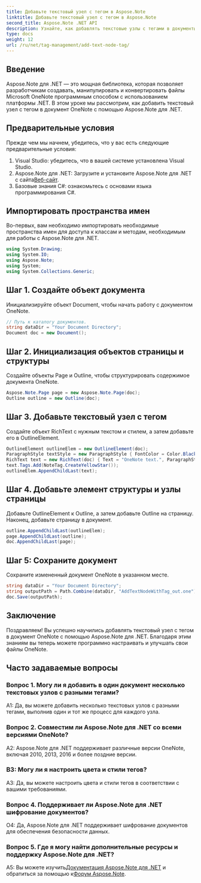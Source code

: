 ```yaml
---
title: Добавьте текстовый узел с тегом в Aspose.Note
linktitle: Добавьте текстовый узел с тегом в Aspose.Note
second_title: Aspose.Note .NET API
description: Узнайте, как добавлять текстовые узлы с тегами в документы OneNote с помощью Aspose.Note для .NET.
type: docs
weight: 12
url: /ru/net/tag-management/add-text-node-tag/
---
```

## Введение

Aspose.Note для .NET — это мощная библиотека, которая позволяет разработчикам создавать, манипулировать и конвертировать файлы Microsoft OneNote программным способом с использованием платформы .NET. В этом уроке мы рассмотрим, как добавить текстовый узел с тегом в документ OneNote с помощью Aspose.Note для .NET.

## Предварительные условия

Прежде чем мы начнем, убедитесь, что у вас есть следующие предварительные условия:

1. Visual Studio: убедитесь, что в вашей системе установлена Visual Studio.
2.  Aspose.Note для .NET: Загрузите и установите Aspose.Note для .NET с сайта[Веб-сайт](https://releases.aspose.com/note/net/).
3. Базовые знания C#: ознакомьтесь с основами языка программирования C#.

## Импортировать пространства имен

Во-первых, вам необходимо импортировать необходимые пространства имен для доступа к классам и методам, необходимым для работы с Aspose.Note для .NET.

```csharp
using System.Drawing;
using System.IO;
using Aspose.Note;
using System;
using System.Collections.Generic;
```

## Шаг 1. Создайте объект документа

Инициализируйте объект Document, чтобы начать работу с документом OneNote.

```csharp
// Путь к каталогу документов.
string dataDir = "Your Document Directory";
Document doc = new Document();
```

## Шаг 2. Инициализация объектов страницы и структуры

Создайте объекты Page и Outline, чтобы структурировать содержимое документа OneNote.

```csharp
Aspose.Note.Page page = new Aspose.Note.Page(doc);
Outline outline = new Outline(doc);
```

## Шаг 3. Добавьте текстовый узел с тегом

Создайте объект RichText с нужным текстом и стилем, а затем добавьте его в OutlineElement.

```csharp
OutlineElement outlineElem = new OutlineElement(doc);
ParagraphStyle textStyle = new ParagraphStyle { FontColor = Color.Black, FontName = "Arial", FontSize = 10 };
RichText text = new RichText(doc) { Text = "OneNote text.", ParagraphStyle = textStyle };
text.Tags.Add(NoteTag.CreateYellowStar());
outlineElem.AppendChildLast(text);
```

## Шаг 4. Добавьте элемент структуры и узлы страницы

Добавьте OutlineElement к Outline, а затем добавьте Outline на страницу. Наконец, добавьте страницу в документ.

```csharp
outline.AppendChildLast(outlineElem);
page.AppendChildLast(outline);
doc.AppendChildLast(page);
```

## Шаг 5: Сохраните документ

Сохраните измененный документ OneNote в указанном месте.

```csharp
string dataDir = "Your Document Directory";
string outputPath = Path.Combine(dataDir, "AddTextNodeWithTag_out.one");
doc.Save(outputPath);
```

## Заключение

Поздравляем! Вы успешно научились добавлять текстовый узел с тегом в документ OneNote с помощью Aspose.Note для .NET. Благодаря этим знаниям вы теперь можете программно настраивать и улучшать свои файлы OneNote.

## Часто задаваемые вопросы

### Вопрос 1. Могу ли я добавить в один документ несколько текстовых узлов с разными тегами?

A1: Да, вы можете добавить несколько текстовых узлов с разными тегами, выполнив один и тот же процесс для каждого узла.

### Вопрос 2. Совместим ли Aspose.Note для .NET со всеми версиями OneNote?

A2: Aspose.Note для .NET поддерживает различные версии OneNote, включая 2010, 2013, 2016 и более поздние версии.

### В3: Могу ли я настроить цвета и стили тегов?

A3: Да, вы можете настроить цвета и стили тегов в соответствии с вашими требованиями.

### Вопрос 4. Поддерживает ли Aspose.Note для .NET шифрование документов?

О4: Да, Aspose.Note для .NET поддерживает шифрование документов для обеспечения безопасности данных.

### Вопрос 5. Где я могу найти дополнительные ресурсы и поддержку Aspose.Note для .NET?

 A5: Вы можете изучить[Документация Aspose.Note для .NET](https://reference.aspose.com/note/net/) и обратиться за помощью к[Форум Aspose.Note](https://forum.aspose.com/c/note/28).